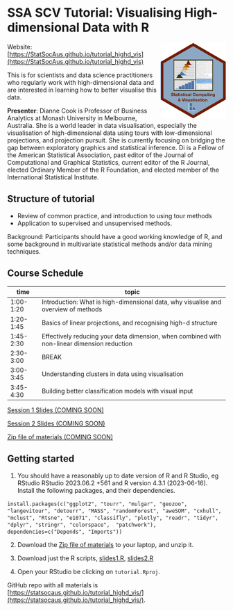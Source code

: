 # SSA SCV Tutorial: Visualising High-dimensional Data with R 

<img src="SCV3.png" align="right" width="150" />

Website: [https://StatSocAus.github.io/tutorial_highd_vis](https://StatSocAus.github.io/tutorial_highd_vis)

This is for scientists and data science practitioners who regularly work with high-dimensional data and are interested in learning how to better visualise this data. 

**Presenter**: Dianne Cook is Professor of Business Analytics at Monash University in Melbourne, Australia.  She is a world leader in data visualisation, especially the visualisation of high-dimensional data using tours with low-dimensional projections, and projection pursuit.  She is currently focusing on bridging the gap between exploratory graphics and statistical inference.  Di is a Fellow of the American Statistical Association, past editor of the Journal of Computational and Graphical Statistics, current editor of the R Journal, elected Ordinary Member of the R Foundation, and elected member of the International Statistical Institute.

## Structure of tutorial

- Review of common practice, and introduction to using tour methods
- Application to supervised and unsupervised methods.

Background: Participants should have a good working knowledge of R, and some background in multivariate statistical methods and/or data mining techniques.

## Course Schedule

| time | topic |
|------|-------|
|1:00-1:20|	Introduction: What is high-dimensional data, why visualise and overview of methods| 
|1:20-1:45|	Basics of linear projections, and recognising high-d structure|
|1:45-2:30|	Effectively reducing your data dimension, when combined with non-linear dimension reduction|
|2:30-3:00|	BREAK|
|3:00-3:45|	Understanding clusters in data using visualisation|
|3:45-4:30|	Building better classification models with visual input|

[Session 1 Slides (COMING SOON)]()

[Session 2 Slides (COMING SOON)]()

[Zip file of materials (COMING SOON)]()

## Getting started

1. You should have a reasonably up to date version of R and R Studio, eg RStudio RStudio 2023.06.2 +561 and R version 4.3.1 (2023-06-16). Install the following packages, and their dependencies.

```
install.packages(c("ggplot2", "tourr", "mulgar", "geozoo", "langevitour", "detourr", "MASS", "randomForest", "aweSOM", "cxhull", "mclust", "Rtsne", "e1071", "classifly", "plotly", "readr", "tidyr", "dplyr", "stringr", "colorspace",  "patchwork"), dependencies=c("Depends", "Imports"))
```

2. Download the [Zip file of materials](https://statsocaus.github.io/tutorial_highd_vis/tutorial.zip) to your laptop, and unzip it. 

3. Download just the R scripts, [slides1.R](https://statsocaus.github.io/tutorial_highd_vis/slides1.R), [slides2.R](https://statsocaus.github.io/tutorial_highd_vis/slides2.R)

4. Open your RStudio be clicking on `tutorial.Rproj`. 

GitHub repo with all materials is 
[https://statsocaus.github.io/tutorial_highd_vis/](https://statsocaus.github.io/tutorial_highd_vis/).

